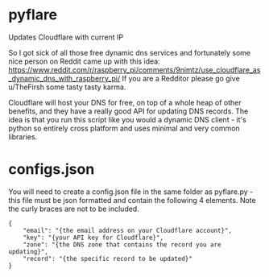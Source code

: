 # pyflare
Updates Cloudflare with current IP

So I got sick of all those free dynamic dns services and fortunately some nice person on Reddit came up with this idea:
https://www.reddit.com/r/raspberry_pi/comments/9nimtz/use_cloudflare_as_dynamic_dns_with_raspberry_pi/
If you are a Redditor please go give u/TheFirsh some tasty tasty karma.

 Cloudflare will host your DNS for free, on top of a whole heap of other benefits, and they have a really good API for updating DNS records. The idea is that you run this script like you would a dynamic DNS client - it's python so entirely cross platform and uses minimal and very common libraries.

# configs.json
You will need to create a config.json file in the same folder as pyflare.py - this file must be json formatted and contain the following 4 elements.
Note the curly braces are not to be included.

```
{
	"email": "{the email address on your Cloudflare account}",
	"key": "{your API key for Cloudflare}",
	"zone": "{the DNS zone that contains the record you are updating}",
	"record": "{the specific record to be updated}"
}
```
